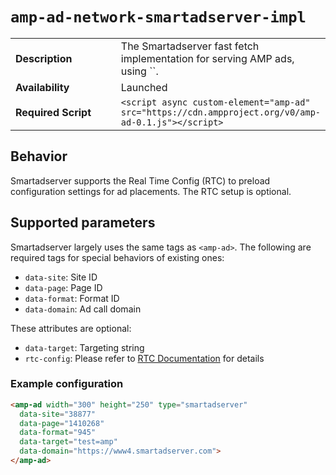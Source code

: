 <!---
Copyright 2021 The AMP HTML Authors. All Rights Reserved.

Licensed under the Apache License, Version 2.0 (the "License");
you may not use this file except in compliance with the License.
You may obtain a copy of the License at

      http://www.apache.org/licenses/LICENSE-2.0

Unless required by applicable law or agreed to in writing, software
distributed under the License is distributed on an "AS-IS" BASIS,
WITHOUT WARRANTIES OR CONDITIONS OF ANY KIND, either express or implied.
See the License for the specific language governing permissions and
limitations under the License.
-->

# <a name="amp-ad-network-smartadserver-impl"></a> `amp-ad-network-smartadserver-impl`

<table>
  <tr>
    <td class="col-fourty"><strong>Description</strong></td>
    <td>The Smartadserver fast fetch implementation for serving AMP ads, using `<amp-ad>`.</td>
  </tr>
  <tr>
    <td class="col-fourty" width="40%"><strong>Availability</strong></td>
    <td>Launched</td>
  </tr>
  <tr>
    <td class="col-fourty"><strong>Required Script</strong></td>
    <td><code>&lt;script async custom-element="amp-ad" src="https://cdn.ampproject.org/v0/amp-ad-0.1.js">&lt;/script></code></td>
  </tr>
</table>

## Behavior

Smartadserver supports the Real Time Config (RTC) to preload configuration settings for ad placements. The RTC setup is optional.

## Supported parameters

Smartadserver largely uses the same tags as `<amp-ad>`. The following are required tags for special behaviors of existing ones:

-   `data-site`: Site ID
-   `data-page`: Page ID
-   `data-format`: Format ID
-   `data-domain`: Ad call domain

These attributes are optional:

-   `data-target`: Targeting string
-   `rtc-config`: Please refer to [RTC Documentation](https://github.com/ampproject/amphtml/blob/main/extensions/amp-a4a/rtc-documentation.md) for details

### Example configuration

```html
<amp-ad width="300" height="250" type="smartadserver"
  data-site="38877"
  data-page="1410268"
  data-format="945"
  data-target="test=amp"
  data-domain="https://www4.smartadserver.com">
</amp-ad>
```

